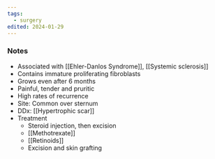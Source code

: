 ```yaml
---
tags:
  - surgery
edited: 2024-01-29
---
```

### Notes
- Associated with [[Ehler-Danlos Syndrome]], [[Systemic sclerosis]]
- Contains immature proliferating fibroblasts
- Grows even after 6 months
- Painful, tender and pruritic
- High rates of recurrence
- Site: Common over sternum
- DDx: [[Hypertrophic scar]]
- Treatment
	- Steroid injection, then excision 
	- [[Methotrexate]]
	- [[Retinoids]]
	- Excision and skin grafting
